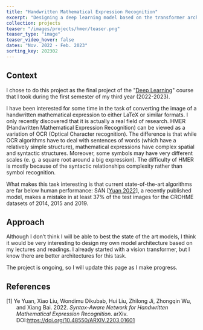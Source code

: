 ```yaml
---
title: "Handwritten Mathematical Expression Recognition"
excerpt: "Designing a deep learning model based on the transformer architecture to read the image of a mathematical expression and convert it to LateX."
collection: projects
teaser: "/images/projects/hmer/teaser.png"
teaser_type: "image"
teaser_video_hover: false
dates: "Nov. 2022 - Feb. 2023"
sorting_key: 202302
---
```


## Context

I chose to do this project as the final project of the "[Deep Learning](https://www.master-mva.com/cours/cat-deep-learning/)" course that I took during the first semester of my third year (2022-2023).

I have been interested for some time in the task of converting the image of a handwritten mathematical expression to either LaTeX or similar formats. I only recently discovered that it is actually a real field of research. HMER (Handwritten Mathematical Expression Recognition) can be viewed as a variation of OCR (Optical Character recognition). The difference is that while OCR algorithms have to deal with sentences of words (which have a relatively simple structure), mathematical expressions have complex spatial and syntactic structures. Moreover, some symbols may have very different scales (e. g. a square root around a big expression). The difficulty of HMER is mostly because of the syntactic relationships complexity rather than symbol recognition.

What makes this task interesting is that current state-of-the-art algorithms are far below human performance: SAN <a href="#yuan22">[Yuan 2022]</a>, a recently published model, makes a mistake in at least 37% of the test images for the CROHME datasets of 2014, 2015 and 2019.

## Approach

Although I don’t think I will be able to best the state of the art models, I think it would be very interesting to design my own model architecture based on my lectures and readings. I already started with a vision transformer, but I know there are better architectures for this task.

The project is ongoing, so I will update this page as I make progress.

## References

<div style="text-indent: -3ch; margin-left: 3ch">
<p><a id="yuan22"></a>[1] Ye Yuan, Xiao Liu, Wondimu Dikubab, Hui Liu, Zhilong Ji, Zhongqin Wu, and Xiang Bai. 2022. <i>Syntax-Aware Network for Handwritten Mathematical Expression Recognition</i>. arXiv. DOI:<a href="https://doi.org/10.48550/ARXIV.2203.01601">https://doi.org/10.48550/ARXIV.2203.01601</a></p>
</div>
